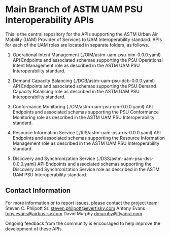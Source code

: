 # Main Branch of ASTM UAM PSU Interoperability APIs

This is the central repository for the APIs supporting the ASTM Urban Air Mobility (UAM) Provider of Services to UAM Interoperability standard. APIs for each of the UAM roles are located in separate folders, as follows.

1. Operational Intent Management (./OIM/astm-uam-psu-oim-0.0.0.yaml)
API Endpoints and associated schemas supporting the PSU Operational Intent Management role as described in the ASTM UAM PSU Interoperability standard.

2. Demand Capacity Balancing (./DCB/astm-uam-psu-dcb-0.0.0.yaml)  
API Endpoints and associated schemas supporting the PSU Demand Capacity Balancing role as described in the ASTM UAM PSU Interoperability standard.

3. Conformance Monitoring (./CM/astm-uam-psu-cm-0.0.0.yaml)
API Endpoints and associated schemas supporting the PSU Conformance Monitoring role as described in the ASTM UAM PSU Interoperability standard.

4. Resource Information Service (./RIS/astm-uam-psu-ris-0.0.0.yaml)
API Endpoints and associated schemas supporting the Resource Information Management role as described in the ASTM UAM PSU Interoperability standard.

5. Discovery and Synchronization Service (./DSS/astm-uam-psu-dss-0.0.0.yaml)
API Endpoints and associated schemas supporting the Discovery and Synchronization Service role as described in the ASTM UAM PSU Interoperability standard.

## Contact Information
For more information or to report issues, please contact the project team:
Steven C. Philpott Sr. steven.philpott@evertisky.com 
Antony Evans tony.evans@airbus-sv.com
David Murphy dmurphy@flyanra.com

Ongoing feedback from the community is encouraged to help improve the development of these APIs.
